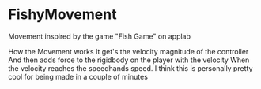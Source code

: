 # FishyMovement
Movement inspired by the game "Fish Game" on applab

How the Movement works
It get's the velocity magnitude of the controller
And then adds force to the rigidbody on the player with the velocity
When the velocity reaches the speedhands speed.
I think this is personally pretty cool for being made in a couple of minutes
